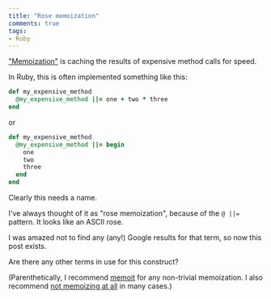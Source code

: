 ```yaml
---
title: "Rose memoization"
comments: true
tags:
- Ruby
---
```


["Memoization"](https://en.wikipedia.org/wiki/Memoization) is caching the results of expensive method calls for speed.

In Ruby, this is often implemented something like this:

``` ruby
def my_expensive_method
  @my_expensive_method ||= one + two * three
end
```

or

``` ruby
def my_expensive_method
  @my_expensive_method ||= begin
    one
    two
    three
  end
end
```

Clearly this needs a name.

I've always thought of it as "rose memoization", because of the `@ ||=` pattern. It looks like an ASCII rose.

I was amazed not to find any (any!) Google results for that term, so now this post exists.

Are there any other terms in use for this construct?

(Parenthetically, I recommend [memoit](https://github.com/jnicklas/memoit) for any non-trivial memoization. I also recommend [not memoizing at all](/2013/08/memoization-is-a-liability/) in many cases.)
